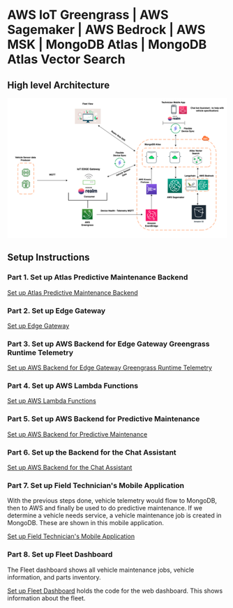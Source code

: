 # AWS IoT Greengrass | AWS Sagemaker | AWS Bedrock | AWS MSK | MongoDB Atlas  | MongoDB Atlas Vector Search

## High level Architecture

![architecture](./media/hla.png)

## Setup Instructions

### Part 1. Set up Atlas Predictive Maintenance Backend

[Set up Atlas Predictive Maintenance Backend](./1-atlas/)

### Part 2. Set up Edge Gateway

[Set up Edge Gateway](./2-edge/)

### Part 3. Set up AWS Backend for Edge Gateway Greengrass Runtime Telemetry

[Set up AWS Backend for Edge Gateway Greengrass Runtime Telemetry](./3-aws-greengrass-telemetry/README.md)

### Part 4. Set up AWS Lambda Functions

[Set up AWS Lambda Functions](./4-aws-lambda/predictive-maintenance/README.md)

### Part 5. Set up AWS Backend for Predictive Maintenance

[Set up AWS Backend for Predictive Maintenance](./5-aws-sagemaker/predictive-maintenance/README.md)

### Part 6. Set up the Backend for the Chat Assistant

[Set up AWS Backend for the Chat Assistant](./6-aws-bedrock/README.md)

### Part 7. Set up Field Technician's Mobile Application

With the previous steps done, vehicle telemetry would flow to MongoDB, then to AWS and finally be used to do predictive maintenance. If we determine a vehicle needs service, a vehicle maintenance job is created in MongoDB. These are shown in this mobile application.

[Set up Field Technician's Mobile Application](./7-mobile/)

### Part 8. Set up Fleet Dashboard

The Fleet dashboard shows all vehicle maintenance jobs, vehicle information, and parts inventory.

[Set up Fleet Dashboard](./8-web/README.md) holds the code for the web dashboard. This shows information about the fleet.
